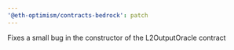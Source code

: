 ```yaml
---
'@eth-optimism/contracts-bedrock': patch
---
```


Fixes a small bug in the constructor of the L2OutputOracle contract
